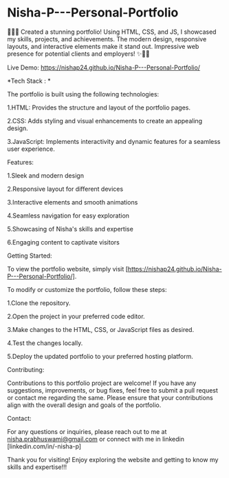 # Nisha-P---Personal-Portfolio

🎨🌐📱 Created a stunning portfolio! Using HTML, CSS, and JS, I showcased my skills, projects, and achievements. The modern design, responsive layouts, and interactive elements make it stand out. Impressive web presence for potential clients and employers! ✨👩‍💻


Live Demo: https://nishap24.github.io/Nisha-P---Personal-Portfolio/

*Tech Stack : *

The portfolio is built using the following technologies:

1.HTML: Provides the structure and layout of the portfolio pages.

2.CSS: Adds styling and visual enhancements to create an appealing design.

3.JavaScript: Implements interactivity and dynamic features for a seamless user experience.

Features:

1.Sleek and modern design

2.Responsive layout for different devices

3.Interactive elements and smooth animations

4.Seamless navigation for easy exploration

5.Showcasing of Nisha's skills and expertise

6.Engaging content to captivate visitors


Getting Started:

To view the portfolio website, simply visit [https://nishap24.github.io/Nisha-P---Personal-Portfolio/].

To modify or customize the portfolio, follow these steps:

1.Clone the repository.

2.Open the project in your preferred code editor.

3.Make changes to the HTML, CSS, or JavaScript files as desired.

4.Test the changes locally.

5.Deploy the updated portfolio to your preferred hosting platform.

Contributing:

Contributions to this portfolio project are welcome! If you have any suggestions, improvements, or bug fixes, feel free to submit a pull request or contact me regarding the same. Please ensure that your contributions align with the overall design and goals of the portfolio.

Contact:

For any questions or inquiries, please reach out to me at nisha.prabhuswami@gmail.com or connect with me in linkedin [linkedin.com/in/-nisha-p]

Thank you for visiting! Enjoy exploring the website and getting to know my skills and expertise!!!
